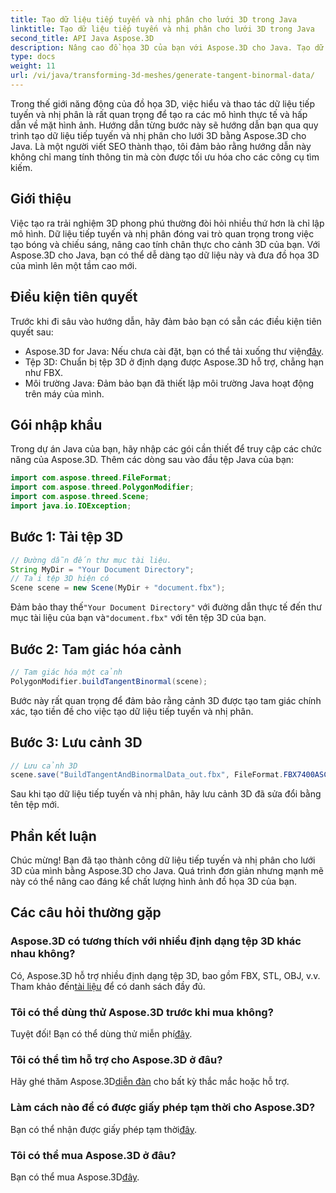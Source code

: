```yaml
---
title: Tạo dữ liệu tiếp tuyến và nhị phân cho lưới 3D trong Java
linktitle: Tạo dữ liệu tiếp tuyến và nhị phân cho lưới 3D trong Java
second_title: API Java Aspose.3D
description: Nâng cao đồ họa 3D của bạn với Aspose.3D cho Java. Tạo dữ liệu tiếp tuyến và nhị phân một cách dễ dàng. Hãy thử dùng thử miễn phí ngay bây giờ!
type: docs
weight: 11
url: /vi/java/transforming-3d-meshes/generate-tangent-binormal-data/
---
```

Trong thế giới năng động của đồ họa 3D, việc hiểu và thao tác dữ liệu tiếp tuyến và nhị phân là rất quan trọng để tạo ra các mô hình thực tế và hấp dẫn về mặt hình ảnh. Hướng dẫn từng bước này sẽ hướng dẫn bạn qua quy trình tạo dữ liệu tiếp tuyến và nhị phân cho lưới 3D bằng Aspose.3D cho Java. Là một người viết SEO thành thạo, tôi đảm bảo rằng hướng dẫn này không chỉ mang tính thông tin mà còn được tối ưu hóa cho các công cụ tìm kiếm.
## Giới thiệu
Việc tạo ra trải nghiệm 3D phong phú thường đòi hỏi nhiều thứ hơn là chỉ lập mô hình. Dữ liệu tiếp tuyến và nhị phân đóng vai trò quan trọng trong việc tạo bóng và chiếu sáng, nâng cao tính chân thực cho cảnh 3D của bạn. Với Aspose.3D cho Java, bạn có thể dễ dàng tạo dữ liệu này và đưa đồ họa 3D của mình lên một tầm cao mới.
## Điều kiện tiên quyết
Trước khi đi sâu vào hướng dẫn, hãy đảm bảo bạn có sẵn các điều kiện tiên quyết sau:
-  Aspose.3D for Java: Nếu chưa cài đặt, bạn có thể tải xuống thư viện[đây](https://releases.aspose.com/3d/java/).
- Tệp 3D: Chuẩn bị tệp 3D ở định dạng được Aspose.3D hỗ trợ, chẳng hạn như FBX.
- Môi trường Java: Đảm bảo bạn đã thiết lập môi trường Java hoạt động trên máy của mình.
## Gói nhập khẩu
Trong dự án Java của bạn, hãy nhập các gói cần thiết để truy cập các chức năng của Aspose.3D. Thêm các dòng sau vào đầu tệp Java của bạn:
```java
import com.aspose.threed.FileFormat;
import com.aspose.threed.PolygonModifier;
import com.aspose.threed.Scene;
import java.io.IOException;
```
## Bước 1: Tải tệp 3D
```java
// Đường dẫn đến thư mục tài liệu.
String MyDir = "Your Document Directory";
// Tải tệp 3D hiện có
Scene scene = new Scene(MyDir + "document.fbx");
```
 Đảm bảo thay thế`"Your Document Directory"` với đường dẫn thực tế đến thư mục tài liệu của bạn và`"document.fbx"` với tên tệp 3D của bạn.
## Bước 2: Tam giác hóa cảnh
```java
// Tam giác hóa một cảnh
PolygonModifier.buildTangentBinormal(scene);
```
Bước này rất quan trọng để đảm bảo rằng cảnh 3D được tạo tam giác chính xác, tạo tiền đề cho việc tạo dữ liệu tiếp tuyến và nhị phân.
## Bước 3: Lưu cảnh 3D
```java
// Lưu cảnh 3D
scene.save("BuildTangentAndBinormalData_out.fbx", FileFormat.FBX7400ASCII);
```
Sau khi tạo dữ liệu tiếp tuyến và nhị phân, hãy lưu cảnh 3D đã sửa đổi bằng tên tệp mới.
## Phần kết luận
Chúc mừng! Bạn đã tạo thành công dữ liệu tiếp tuyến và nhị phân cho lưới 3D của mình bằng Aspose.3D cho Java. Quá trình đơn giản nhưng mạnh mẽ này có thể nâng cao đáng kể chất lượng hình ảnh đồ họa 3D của bạn.
## Các câu hỏi thường gặp
### Aspose.3D có tương thích với nhiều định dạng tệp 3D khác nhau không?
 Có, Aspose.3D hỗ trợ nhiều định dạng tệp 3D, bao gồm FBX, STL, OBJ, v.v. Tham khảo đến[tài liệu](https://reference.aspose.com/3d/java/) để có danh sách đầy đủ.
### Tôi có thể dùng thử Aspose.3D trước khi mua không?
 Tuyệt đối! Bạn có thể dùng thử miễn phí[đây](https://releases.aspose.com/).
### Tôi có thể tìm hỗ trợ cho Aspose.3D ở đâu?
 Hãy ghé thăm Aspose.3D[diễn đàn](https://forum.aspose.com/c/3d/18) cho bất kỳ thắc mắc hoặc hỗ trợ.
### Làm cách nào để có được giấy phép tạm thời cho Aspose.3D?
 Bạn có thể nhận được giấy phép tạm thời[đây](https://purchase.aspose.com/temporary-license/).
### Tôi có thể mua Aspose.3D ở đâu?
 Bạn có thể mua Aspose.3D[đây](https://purchase.aspose.com/buy).